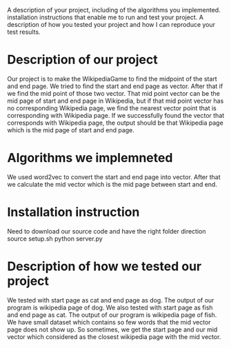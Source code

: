 A description of your project, including of the algorithms you implemented.
installation instructions that enable me to run and test your project.
A description of how you tested your project and how I can reproduce your test results.

# Description of our project

Our project is to make the WikipediaGame to find the midpoint of the start and end page.
We tried to find the start and end page as vector. After that if we find the mid point of those two vector.
That mid point vector can be the mid page of start and end page in Wikipedia, but if that mid point vector has no corresponding Wikipedia page, we find the nearest vector point that is corresponding with Wikipedia page.
If we successfully found the vector that corresponds with Wikipedia page, the output should be that Wikipedia page which is the mid page of start and end page.

# Algorithms we implemneted
We used word2vec to convert the start and end page into vector.
After that we calculate the mid vector which is the mid page between start and end.

# Installation instruction
Need to download our source code and have the right folder direction
source setup.sh
python server.py

# Description of how we tested our project
We tested with start page as cat and end page as dog. The output of our program is wikipedia page of dog.
We also tested with start page as fish and end page as cat. The output of our program is wikipedia page of fish.
We have small dataset which contains so few words that the mid vector page does not show up. So sometimes, we get the start page and our mid vector which considered as the closest wikipedia page with the mid vector.
